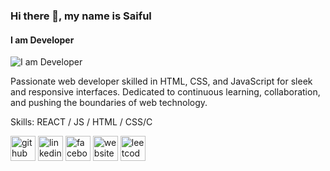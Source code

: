 ### Hi there 👋, my name is Saiful
#### I am Developer
![I am Developer](https://scontent.fdac27-1.fna.fbcdn.net/v/t39.30808-6/432423131_1839764316466324_6624862693543735800_n.jpg?_nc_cat=111&ccb=1-7&_nc_sid=5f2048&_nc_eui2=AeGYGVQ4plsewrmlPzabOtiqvS1ZuJKhMS29LVm4kqExLXpm0FmGDQkhRbZMQwRz_nzk2Qwm6Fff4Kvmje9j4pr4&_nc_ohc=5kG4TS3NIQwAX-cMyaH&_nc_ht=scontent.fdac27-1.fna&oh=00_AfCbdbG3a2jTKRlpDoWqqVN-N8m-df7w4w9eWVZJ8fxCfg&oe=65F5EF8F)

Passionate web developer skilled in HTML, CSS, and JavaScript for sleek and responsive interfaces. Dedicated to continuous learning, collaboration, and pushing the boundaries of web technology.

Skills:  REACT / JS / HTML / CSS/C



[<img src='https://cdn.jsdelivr.net/npm/simple-icons@3.0.1/icons/github.svg' alt='github' height='40'>](https://github.com/saifulIslamSourceCode)  [<img src='https://cdn.jsdelivr.net/npm/simple-icons@3.0.1/icons/linkedin.svg' alt='linkedin' height='40'>](https://www.linkedin.com/in/saifulislam-dev/)  [<img src='https://cdn.jsdelivr.net/npm/simple-icons@3.0.1/icons/facebook.svg' alt='facebook' height='40'>](https://www.facebook.com/saiful.655)  [<img src='https://cdn.jsdelivr.net/npm/simple-icons@3.0.1/icons/icloud.svg' alt='website' height='40'>](https://saiful-islam.netlify.app/)  [<img src='https://cdn.jsdelivr.net/npm/simple-icons@3.0.1/icons/leetcode.svg' alt='leetcode' height='40'>](https://leetcode.com/user5814XD/)  
